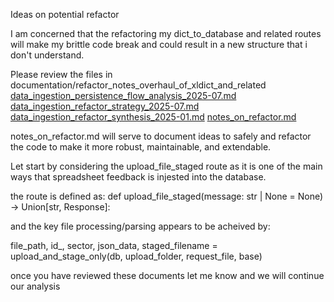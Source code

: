 Ideas on potential refactor

I am concerned that the refactoring my dict_to_database and related routes will make my brittle code break and could
result in a new structure that i don't understand.  

Please review the files in documentation/refactor_notes_overhaul_of_xldict_and_related
[data_ingestion_persistence_flow_analysis_2025-07.md](data_ingestion_persistence_flow_analysis_2025-07.md)
[data_ingestion_refactor_strategy_2025-07.md](data_ingestion_refactor_strategy_2025-07.md)
[data_ingestion_refactor_synthesis_2025-01.md](data_ingestion_refactor_synthesis_2025-01.md)
[notes_on_refactor.md](notes_on_refactor.md)

notes_on_refactor.md will serve to document ideas to safely and refactor the code to make it more robust, maintainable, and extendable.

Let start by considering the upload_file_staged route as it is one of the main ways that spreadsheet feedback
is injested into the database.

the route is defined as:
def upload_file_staged(message: str | None = None) -> Union[str, Response]:

and the key file processing/parsing appears to be acheived by:

file_path, id_, sector, json_data, staged_filename = upload_and_stage_only(db, upload_folder, request_file, base)

once you have reviewed these documents let me know and we will continue our analysis
